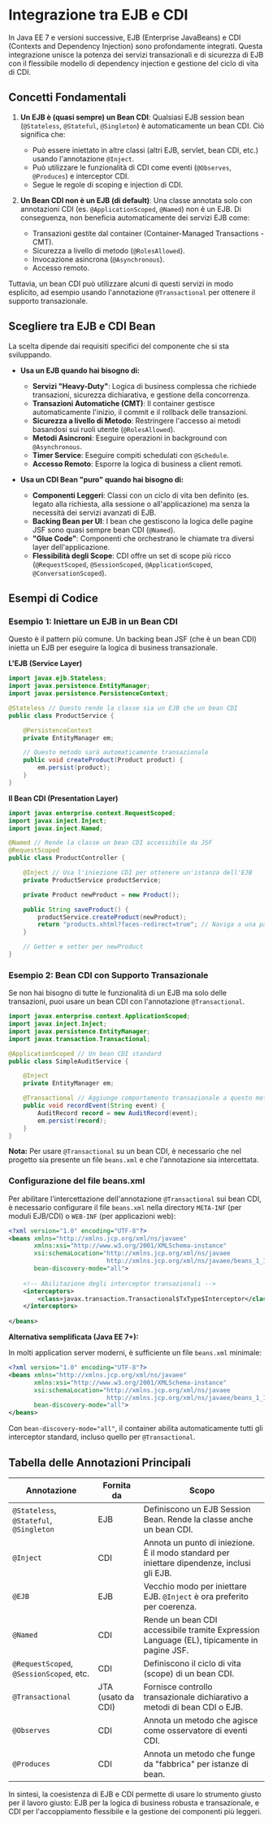 # Integrazione tra EJB e CDI

In Java EE 7 e versioni successive, EJB (Enterprise JavaBeans) e CDI (Contexts and Dependency Injection) sono profondamente integrati. Questa integrazione unisce la potenza dei servizi transazionali e di sicurezza di EJB con il flessibile modello di dependency injection e gestione del ciclo di vita di CDI.

## Concetti Fondamentali

1. **Un EJB è (quasi sempre) un Bean CDI**: Qualsiasi EJB session bean (`@Stateless`, `@Stateful`, `@Singleton`) è automaticamente un bean CDI. Ciò significa che:
   * Può essere iniettato in altre classi (altri EJB, servlet, bean CDI, etc.) usando l'annotazione `@Inject`.
   * Può utilizzare le funzionalità di CDI come eventi (`@Observes`, `@Produces`) e interceptor CDI.
   * Segue le regole di scoping e injection di CDI.

2. **Un Bean CDI non è un EJB (di default)**: Una classe annotata solo con annotazioni CDI (es. `@ApplicationScoped`, `@Named`) non è un EJB. Di conseguenza, non beneficia automaticamente dei servizi EJB come:
   * Transazioni gestite dal container (Container-Managed Transactions - CMT).
   * Sicurezza a livello di metodo (`@RolesAllowed`).
   * Invocazione asincrona (`@Asynchronous`).
   * Accesso remoto.

Tuttavia, un bean CDI può utilizzare alcuni di questi servizi in modo esplicito, ad esempio usando l'annotazione `@Transactional` per ottenere il supporto transazionale.

## Scegliere tra EJB e CDI Bean

La scelta dipende dai requisiti specifici del componente che si sta sviluppando.

* **Usa un EJB quando hai bisogno di:**
  * **Servizi "Heavy-Duty"**: Logica di business complessa che richiede transazioni, sicurezza dichiarativa, e gestione della concorrenza.
  * **Transazioni Automatiche (CMT)**: Il container gestisce automaticamente l'inizio, il commit e il rollback delle transazioni.
  * **Sicurezza a livello di Metodo**: Restringere l'accesso ai metodi basandosi sui ruoli utente (`@RolesAllowed`).
  * **Metodi Asincroni**: Eseguire operazioni in background con `@Asynchronous`.
  * **Timer Service**: Eseguire compiti schedulati con `@Schedule`.
  * **Accesso Remoto**: Esporre la logica di business a client remoti.

* **Usa un CDI Bean "puro" quando hai bisogno di:**
  * **Componenti Leggeri**: Classi con un ciclo di vita ben definito (es. legato alla richiesta, alla sessione o all'applicazione) ma senza la necessità dei servizi avanzati di EJB.
  * **Backing Bean per UI**: I bean che gestiscono la logica delle pagine JSF sono quasi sempre bean CDI (`@Named`).
  * **"Glue Code"**: Componenti che orchestrano le chiamate tra diversi layer dell'applicazione.
  * **Flessibilità degli Scope**: CDI offre un set di scope più ricco (`@RequestScoped`, `@SessionScoped`, `@ApplicationScoped`, `@ConversationScoped`).

## Esempi di Codice

### Esempio 1: Iniettare un EJB in un Bean CDI

Questo è il pattern più comune. Un backing bean JSF (che è un bean CDI) inietta un EJB per eseguire la logica di business transazionale.

**L'EJB (Service Layer)**

```java
import javax.ejb.Stateless;
import javax.persistence.EntityManager;
import javax.persistence.PersistenceContext;

@Stateless // Questo rende la classe sia un EJB che un bean CDI
public class ProductService {

    @PersistenceContext
    private EntityManager em;

    // Questo metodo sarà automaticamente transazionale
    public void createProduct(Product product) {
        em.persist(product);
    }
}
```

**Il Bean CDI (Presentation Layer)**

```java
import javax.enterprise.context.RequestScoped;
import javax.inject.Inject;
import javax.inject.Named;

@Named // Rende la classe un bean CDI accessibile da JSF
@RequestScoped
public class ProductController {

    @Inject // Usa l'iniezione CDI per ottenere un'istanza dell'EJB
    private ProductService productService;

    private Product newProduct = new Product();

    public String saveProduct() {
        productService.createProduct(newProduct);
        return "products.xhtml?faces-redirect=true"; // Naviga a una pagina di successo
    }

    // Getter e setter per newProduct
}
```

### Esempio 2: Bean CDI con Supporto Transazionale

Se non hai bisogno di tutte le funzionalità di un EJB ma solo delle transazioni, puoi usare un bean CDI con l'annotazione `@Transactional`.

```java
import javax.enterprise.context.ApplicationScoped;
import javax.inject.Inject;
import javax.persistence.EntityManager;
import javax.transaction.Transactional;

@ApplicationScoped // Un bean CDI standard
public class SimpleAuditService {

    @Inject
    private EntityManager em;

    @Transactional // Aggiunge comportamento transazionale a questo metodo
    public void recordEvent(String event) {
        AuditRecord record = new AuditRecord(event);
        em.persist(record);
    }
}
```

**Nota:** Per usare `@Transactional` su un bean CDI, è necessario che nel progetto sia presente un file `beans.xml` e che l'annotazione sia intercettata.

### Configurazione del file beans.xml

Per abilitare l'intercettazione dell'annotazione `@Transactional` sui bean CDI, è necessario configurare il file `beans.xml` nella directory `META-INF` (per moduli EJB/CDI) o `WEB-INF` (per applicazioni web):

```xml
<?xml version="1.0" encoding="UTF-8"?>
<beans xmlns="http://xmlns.jcp.org/xml/ns/javaee"
       xmlns:xsi="http://www.w3.org/2001/XMLSchema-instance"
       xsi:schemaLocation="http://xmlns.jcp.org/xml/ns/javaee 
                           http://xmlns.jcp.org/xml/ns/javaee/beans_1_1.xsd"
       bean-discovery-mode="all">
    
    <!-- Abilitazione degli interceptor transazionali -->
    <interceptors>
        <class>javax.transaction.Transactional$TxType$Interceptor</class>
    </interceptors>
    
</beans>
```

**Alternativa semplificata (Java EE 7+):**

In molti application server moderni, è sufficiente un file `beans.xml` minimale:

```xml
<?xml version="1.0" encoding="UTF-8"?>
<beans xmlns="http://xmlns.jcp.org/xml/ns/javaee"
       xmlns:xsi="http://www.w3.org/2001/XMLSchema-instance"
       xsi:schemaLocation="http://xmlns.jcp.org/xml/ns/javaee 
                           http://xmlns.jcp.org/xml/ns/javaee/beans_1_1.xsd"
       bean-discovery-mode="all">
</beans>
```

Con `bean-discovery-mode="all"`, il container abilita automaticamente tutti gli interceptor standard, incluso quello per `@Transactional`.

## Tabella delle Annotazioni Principali

| Annotazione | Fornita da | Scopo |
| --- | --- | --- |
| `@Stateless`, `@Stateful`, `@Singleton` | EJB | Definiscono un EJB Session Bean. Rende la classe anche un bean CDI. |
| `@Inject` | CDI | Annota un punto di iniezione. È il modo standard per iniettare dipendenze, inclusi gli EJB. |
| `@EJB` | EJB | Vecchio modo per iniettare EJB. `@Inject` è ora preferito per coerenza. |
| `@Named` | CDI | Rende un bean CDI accessibile tramite Expression Language (EL), tipicamente in pagine JSF. |
| `@RequestScoped`, `@SessionScoped`, etc. | CDI | Definiscono il ciclo di vita (scope) di un bean CDI. |
| `@Transactional` | JTA (usato da CDI) | Fornisce controllo transazionale dichiarativo a metodi di bean CDI o EJB. |
| `@Observes` | CDI | Annota un metodo che agisce come osservatore di eventi CDI. |
| `@Produces` | CDI | Annota un metodo che funge da "fabbrica" per istanze di bean. |

In sintesi, la coesistenza di EJB e CDI permette di usare lo strumento giusto per il lavoro giusto: EJB per la logica di business robusta e transazionale, e CDI per l'accoppiamento flessibile e la gestione dei componenti più leggeri.
